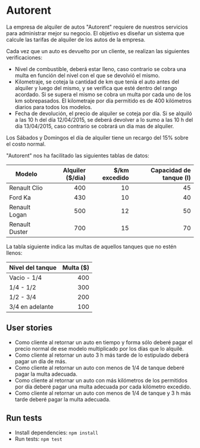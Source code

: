 # Autorent

La empresa de alquiler de autos​ "Autorent" ​requiere de nuestros servicios para administrar mejor su negocio. El objetivo es diseñar un sistema que calcule las tarifas de alquiler de los autos de la empresa.

Cada vez que un auto es devuelto por un cliente, se realizan las siguientes verificaciones:
 * Nivel de combustible, deberá estar lleno, caso contrario se cobra una multa en función del nivel con el que se devolvió el mismo.
 * Kilometraje, se coteja la cantidad de km que tenía el auto antes del alquiler y luego del mismo, y se verifica que esté dentro del rango acordado. Si se supera el mismo se cobra un multa por cada uno de los km sobrepasados. El kilometraje por día permitido es de 400 kilómetros diarios para todos los modelos. 
 * Fecha de devolución, el precio de alquiler se coteja por día. Si se alquiló a las 10 h del día 12/04/2015, se deberá devolver a lo sumo a las 10 h del día 13/04/2015, caso contrario se cobrará un dia mas de alquiler.

Los Sábados y Domingos el día de alquiler tiene un recargo del 15% sobre el costo normal.

"Autorent" nos ha facilitado las siguientes tablas de datos:

| Modelo         | Alquiler ($/dia) | $/km excedido | Capacidad de tanque (l) |
| -------------- | ---------------: | ------------: | ----------------------: |
| Renault Clio   | 400              | 10            | 45                      |
| Ford Ka        | 430              | 10            | 40                      |
| Renault Logan  | 500              | 12            | 50                      |
| Renault Duster | 700              | 15            | 70                      | 

La tabla siguiente indica las multas de aquellos tanques que no estén llenos:

| Nivel del tanque | Multa ($) |
| ---------------- | --------: |
| Vacio - 1/4      |       400 |
| 1/4 - 1/2        |       300 |
| 1/2 - 3/4        |       200 |
| 3/4 en adelante  |       100 |

## User stories

 * Como cliente al retornar un auto en tiempo y forma sólo deberé pagar el precio normal de ese modelo multiplicado por los días que lo alquilé.
 * Como cliente al retornar un auto 3 h más tarde de lo estipulado deberá pagar un día de más.
 * Como cliente al retornar un auto con menos de 1/4 de tanque deberé pagar la multa adecuada.
 * Como cliente al retornar un auto con más kilómetros de los permitidos por día deberé pagar una multa adecuada por cada kilómetro excedido.
 * Como cliente al retornar un auto con menos de 1/4 de tanque y 3 h más tarde deberé pagar la multa adecuada.


## Run tests

 * Install dependencies: `npm install`
 * Run tests: `npm test`
